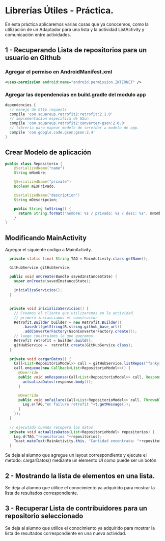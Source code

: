 # Librerías Útiles - Práctica.

En esta práctica aplicaremos varias cosas que ya conocemos, como la utilización de un Adaptador para una lista y la actividad ListActivity y comunicación entre actividades.

## 1 - Recuperando Lista de repositorios para un usuario en Github

### Agregar el permiso en AndroidManifest.xml

```xml
<uses-permission android:name="android.permission.INTERNET" />
```

### Agregar las dependencias en build.gradle del modulo app

```gradle
dependencies {
  // manejo de http requests
  compile 'com.squareup.retrofit2:retrofit:2.1.0'
  // implementacion especifica de GSon
  compile 'com.squareup.retrofit2:converter-gson:2.0.0'
  // libreria para mapear modelo de servidor a modelo de app.
  compile 'com.google.code.gson:gson:2.4'
}
```

## Crear Modelo de aplicación

```java
public class Repositorio {
    @SerializedName("name")
    String mNombre;

    @SerializedName("private")
    Boolean mEsPrivado;

    @SerializedName("description")
    String mDescripcion;

    public String toString() {
      return String.format("nombre: %s / privado: %s / desc: %s", mNombre, mEsPrivado, mDescripcion);
    }
}
```

## Modificando MainActivity

Agregar el siguiente codigo a MainActivity.

```java
  private static final String TAG = MainActivity.class.getName();

  GitHubService gitHubService;

  public void onCreate(Bundle savedInstanceState) {
    super.onCreate(savedInstanceState);
    
    inicializaServicios();
  }
  
  
  private void inicializaServicios() {
    // Creamos el cliente que utilizaremos en la actividad.
    // primero instanciamos el constructor
    Retrofit.Builder builder = new Retrofit.Builder()
        .baseUrl(getString(R.string.github_base_url))
        .addConverterFactory(GsonConverterFactory.create());
    // luego construimos lo que queremos.
    Retrofit retrofit = builder.build();
    gitHubService =  retrofit.create(GitHubService.class);
  }
  
  private void cargarDatos() {
    Call<List<RepositorioModel>> call = gitHubService.listRepos("fanky10");
    call.enqueue(new Callback<List<RepositorioModel>>() {
      @Override
      public void onResponse(Call<List<RepositorioModel>> call, Response<List<RepositorioModel>> response) {
        actualizaDatos(response.body());
      }

      @Override
      public void onFailure(Call<List<RepositorioModel>> call, Throwable t) {
        Log.e(TAG,"on failure retrofit "+t.getMessage());
      }
    });
  }
  
  // ejecutado cuando recupera los datos
  private void actualizaDatos(List<RepositorioModel> repositorios) {
    Log.d(TAG,"repositorios "+repositorios);
    Toast.makeText(MainActivity.this, "Cantidad encontrada: "+repositorios.size(), Toast.LENGTH_SHORT).show();
  }
```

Se deja al alumno que agregue un layout correspondiente y ejecute el metodo: cargarDatos() mediante un elemento UI como puede ser un botón.

## 2 - Mostrando la lista de elementos en una lista.

Se deja al alumno que utilice el conocimiento ya adquirido para mostrar la lista de resultados correspondiente.

## 3 - Recuperar Lista de contribuidores para un repositorio seleccionado

Se deja al alumno que utilice el conocimiento ya adquirido para mostrar la lista de resultados correspondiente en una nueva actividad.
